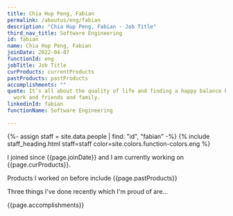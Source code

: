 ```yaml
---
title: Chia Hup Peng, Fabian
permalink: /aboutus/eng/fabian
description: "Chia Hup Peng, Fabian - Job Title"
third_nav_title: Software Engineering
id: fabian
name: Chia Hup Peng, Fabian
joinDate: 2022-04-07
functionId: eng
jobTitle: Job Title
curProducts: currentProducts
pastProducts: pastProducts
accomplishments: ""
quote: It’s all about the quality of life and finding a happy balance between
  work and friends and family.
linkedinId: fabian
functionName: Software Engineering

---
```


{%- assign staff = site.data.people | find: "id", "fabian" -%}
{% include staff_heading.html staff=staff color=site.colors.function-colors.eng %}

<p>I joined since {{page.joinDate}} and I am currently working on {{page.curProducts}}.</p>

<p>Products I worked on before include {{page.pastProducts}}</p>

<p>Three things I've done recently which I'm proud of are...</p>
{{page.accomplishments}}
